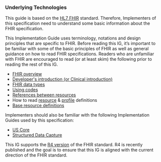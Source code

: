 ###  Underlying Technologies
This guide is based on the [HL7 FHIR](http://www.hl7.org/implement/standards/product_brief.cfm?product_id=491) standard. Therefore, Implementers of this specification need to understand some basic information about the FHIR specification.


This Implementation Guide uses terminology, notations and design principles that are specific to FHIR. Before reading this IG, it’s important to be familiar with some of the basic principles of FHIR as well as general guidance on how to read FHIR specifications. Readers who are unfamiliar with FHIR are encouraged to read (or at least skim) the following prior to reading the rest of this IG.

* 	[FHIR overview](http://www.hl7.org/fhir/R4/overview.html)
* 	[Developer's introduction (or Clinical introduction)](http://www.hl7.org/fhir/R4/overview-dev.html)
* 	[FHIR data types](http://www.hl7.org/fhir/R4/datatypes.html)
* 	[Using codes](http://www.hl7.org/fhir/R4/codesystem.html)
* 	[References between resources](http://www.hl7.org/fhir/R4/references.html)
* 	How to read [resource](http://www.hl7.org/fhir/R4/resourcelist.html) & [profile](http://www.hl7.org/fhir/R4/profiling.html) definitions
* 	[Base resource definitions](http://www.hl7.org/fhir/R4/resource.html)

Implementers should also be familiar with the following Implementation Guides used by this specification:

* [US Core]({{site.data.fhir.ver.uscore}}/index.html)
* [Structured Data Capture]({{site.data.fhir.ver.sdc}}) 

This IG supports the [R4 version](http://hl7.org/fhir/R4) of the FHIR standard. R4 is recently published and the goal is to ensure that this IG is aligned with the current direction of the FHIR standard.